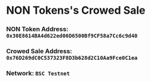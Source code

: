 # NON Tokens's Crowed Sale

### NON Token Address: `0x30E8614BA4d622ed06D6500Bf9CF58a7Cc6c9d40`

### Crowed Sale Address: `0x76D269dC0C537323F8D3b628d2C10Aa9Fce0C1ea`

### Network: `BSC Testnet`

